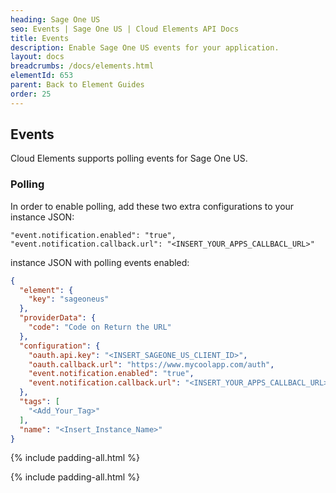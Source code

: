 ```yaml
---
heading: Sage One US
seo: Events | Sage One US | Cloud Elements API Docs
title: Events
description: Enable Sage One US events for your application.
layout: docs
breadcrumbs: /docs/elements.html
elementId: 653
parent: Back to Element Guides
order: 25
---
```


## Events

Cloud Elements supports polling events for Sage One US.

### Polling

In order to enable polling, add these two extra configurations to your instance JSON:

```
"event.notification.enabled": "true",
"event.notification.callback.url": "<INSERT_YOUR_APPS_CALLBACL_URL>"
```

instance JSON with polling events enabled:

```json
{
  "element": {
    "key": "sageoneus"
  },
  "providerData": {
    "code": "Code on Return the URL"
  },
  "configuration": {
    "oauth.api.key": "<INSERT_SAGEONE_US_CLIENT_ID>",
    "oauth.callback.url": "https://www.mycoolapp.com/auth",
    "event.notification.enabled": "true",
    "event.notification.callback.url": "<INSERT_YOUR_APPS_CALLBACL_URL>"
  },
  "tags": [
    "<Add_Your_Tag>"
  ],
  "name": "<Insert_Instance_Name>"
}
```

{% include padding-all.html %}

{% include padding-all.html %}
